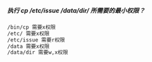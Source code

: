 ##### 执行 cp /etc/issue /data/dir/ 所需要的最小权限？
```bash
/bin/cp 需要x权限
/etc/ 需要x权限
/etc/issue 需要r权限
/data 需要x权限
/data/dir 需要w,x权限
```
